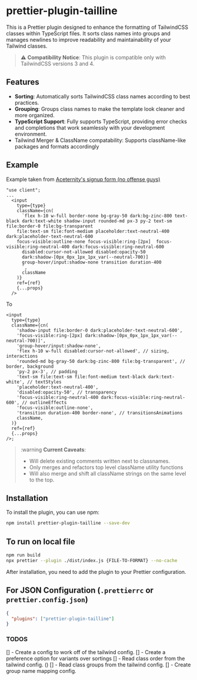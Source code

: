 # prettier-plugin-tailline

This is a Prettier plugin designed to enhance the formatting of TailwindCSS classes within TypeScript files. It sorts class names into groups and manages newlines to improve readability and maintainability of your Tailwind classes.

> :warning: **Compatibility Notice**: This plugin is compatible only with TailwindCSS versions 3 and 4.
>

## Features

- **Sorting**: Automatically sorts TailwindCSS class names according to best practices.
- **Grouping**: Groups class names to make the template look cleaner and more organized.
- **TypeScript Support**: Fully supports TypeScript, providing error checks and completions that work seamlessly with your development environment.
- Tailwind Merger & ClassName compatability: Supports className-like packages and formats accordingly

## Example

Example taken from [Aceternity's signup form (no offense guys)](https://ui.aceternity.com/components/signup-form)

```tsx
"use client";
...
  <input
    type={type}
    className={cn(
      `flex h-10 w-full border-none bg-gray-50 dark:bg-zinc-800 text-black dark:text-white shadow-input rounded-md px-3 py-2 text-sm  file:border-0 file:bg-transparent 
    file:text-sm file:font-medium placeholder:text-neutral-400 dark:placeholder-text-neutral-600 
    focus-visible:outline-none focus-visible:ring-[2px]  focus-visible:ring-neutral-400 dark:focus-visible:ring-neutral-600
      disabled:cursor-not-allowed disabled:opacity-50
      dark:shadow-[0px_0px_1px_1px_var(--neutral-700)]
      group-hover/input:shadow-none transition duration-400
      `,
      className
    )}
    ref={ref}
    {...props}
  />
```

To

```tsx
<input
  type={type}
  className={cn(
    'shadow-input file:border-0 dark:placeholder-text-neutral-600',
    'focus-visible:ring-[2px] dark:shadow-[0px_0px_1px_1px_var(--neutral-700)]',
    'group-hover/input:shadow-none',
    'flex h-10 w-full disabled:cursor-not-allowed', // sizing, interactions
    'rounded-md bg-gray-50 dark:bg-zinc-800 file:bg-transparent', // border, background
    'py-2 px-3', // padding
    'text-sm file:text-sm file:font-medium text-black dark:text-white', // textStyles
    'placeholder:text-neutral-400',
    'disabled:opacity-50', // transparency
    'focus-visible:ring-neutral-400 dark:focus-visible:ring-neutral-600', // outlineEffects
    'focus-visible:outline-none',
    'transition duration-400 border-none', // transitionsAnimations
    className,
  )}
  ref={ref}
  {...props}
/>;
```

> :warning **Current Caveats**:
>
> - Will delete existing comments written next to classnames.
> - Only merges and refactors top level className utility functions
> - Will also merge and shift all className strings on the same level to the top.

## Installation

To install the plugin, you can use npm:

```bash
npm install prettier-plugin-tailline --save-dev
```

## To run on local file

```bash
npm run build
npx prettier --plugin ./dist/index.js {FILE-TO-FORMAT} --no-cache
```

After installation, you need to add the plugin to your Prettier configuration.

## For JSON Configuration (`.prettierrc` or `prettier.config.json`)

```json
{
  "plugins": ["prettier-plugin-tailline"]
}
```

### TODOS

[] - Create a config to work off of the tailwind config.
[] - Create a preference option for variants over sortings
[] - Read class order from the tailwind config. ()
[] - Read class groups from the tailwind config.
[] - Create group name mapping config.
